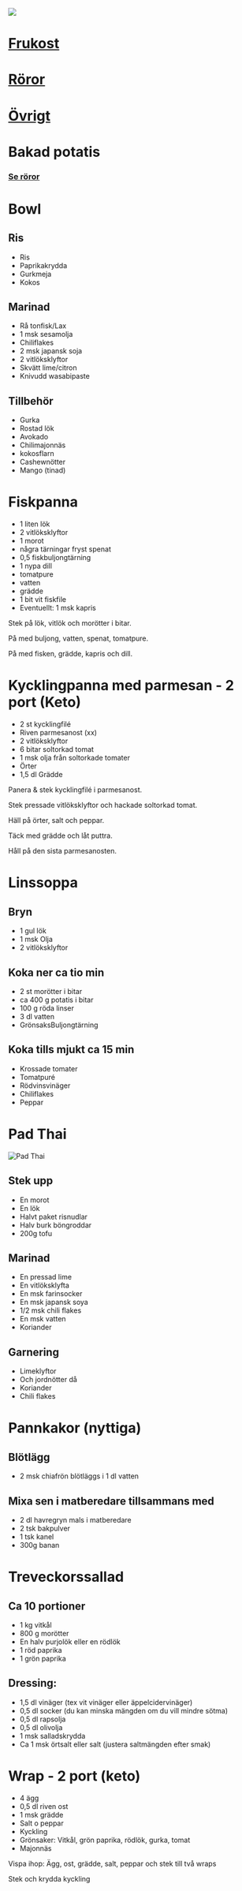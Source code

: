[<img src="/assets/images/home1_i.png">](http://192.168.86.19)

<script>
let a = document.querySelectorAll('[href*="http://192.168.86.19"]')[0];
if (document.referrer.includes('mrpink76.github.io')) {
    a.href = 'http://192.168.86.19';
}
else {
    a.href = document.referrer;
}
setTimeout(function() { document.location.href = "http://192.168.86.19"; }, 30*60000);
</script>

# [Frukost](frukost.md)

# [Röror](dressingar.md)

# [Övrigt](misc.md)

# Bakad potatis

### [Se röror](dressingar.md)

# Bowl

## Ris

* Ris
* Paprikakrydda
* Gurkmeja
* Kokos

## Marinad

* Rå tonfisk/Lax
* 1 msk sesamolja
* Chiliflakes
* 2 msk japansk soja
* 2 vitlöksklyftor
* Skvätt lime/citron
* Knivudd wasabipaste

## Tillbehör

* Gurka
* Rostad lök
* Avokado
* Chilimajonnäs
* kokosflarn
* Cashewnötter
* Mango (tinad)
# Fiskpanna

* 1 liten lök
* 2 vitlöksklyftor
* 1 morot
* några tärningar fryst spenat
* 0,5 fiskbuljongtärning
* 1 nypa dill
* tomatpure
* vatten
* grädde
* 1 bit vit fiskfile
* Eventuellt: 1 msk kapris

Stek på lök, vitlök och morötter i bitar.

På med buljong, vatten, spenat, tomatpure.

På med fisken, grädde, kapris och dill.

# Kycklingpanna med parmesan - 2 port (Keto)

* 2 st kycklingfilé
* Riven parmesanost (xx)
* 2 vitlöksklyftor
* 6 bitar soltorkad tomat
* 1 msk olja från soltorkade tomater
* Örter
* 1,5 dl Grädde

Panera  & stek kycklingfilé i parmesanost.

Stek pressade vitlöksklyftor och hackade soltorkad tomat.

Häll på örter, salt och peppar.

Täck med grädde och låt puttra.

Håll på den sista parmesanosten.

# Linssoppa

## Bryn

* 1 gul lök
* 1 msk Olja
* 2 vitlöksklyftor

## Koka ner ca tio min
* 2 st morötter i bitar
* ca 400 g potatis i bitar
* 100 g röda linser
* 3 dl vatten
* GrönsaksBuljongtärning

## Koka tills mjukt ca 15 min
* Krossade tomater
* Tomatpuré
* Rödvinsvinäger
* Chiliflakes
* Peppar

# Pad Thai

![Pad Thai](assets/images/padthai.jpg)

## Stek upp
* En morot
* En lök
* Halvt paket risnudlar 
* Halv burk böngroddar
* 200g tofu

## Marinad 
* En pressad lime
* En vitlöksklyfta
* En msk farinsocker
* En msk japansk soya
* 1/2 msk chili flakes 
* En msk vatten
* Koriander

## Garnering
* Limeklyftor
* Och jordnötter då
* Koriander
* Chili flakes

# Pannkakor (nyttiga)

## Blötlägg

* 2 msk chiafrön blötläggs i 1 dl vatten

## Mixa sen i matberedare tillsammans med

* 2 dl havregryn mals i matberedare
* 2 tsk bakpulver
* 1 tsk kanel
* 300g banan

# Treveckorssallad

## Ca 10 portioner

* 1 kg vitkål
* 800 g morötter
* En halv purjolök eller en rödlök
* 1 röd paprika
* 1 grön paprika

## Dressing:

* 1,5 dl vinäger (tex vit vinäger eller äppelcidervinäger)
* 0,5 dl socker (du kan minska mängden om du vill mindre sötma)
* 0,5 dl rapsolja
* 0,5 dl olivolja
* 1 msk salladskrydda
* Ca 1 msk örtsalt eller salt (justera saltmängden efter smak)

# Wrap - 2 port (keto)

* 4 ägg
* 0,5 dl riven ost
* 1 msk grädde
* Salt o peppar
* Kyckling
* Grönsaker: Vitkål, grön paprika, rödlök, gurka, tomat
* Majonnäs

Vispa ihop: Ägg, ost, grädde, salt, peppar och stek till två wraps

Stek och krydda kyckling

